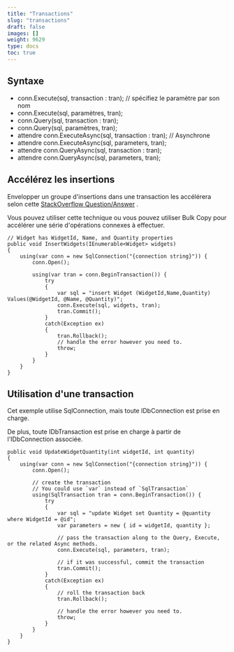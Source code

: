 ```yaml
---
title: "Transactions"
slug: "transactions"
draft: false
images: []
weight: 9629
type: docs
toc: true
---
```


## Syntaxe
- conn.Execute(sql, transaction : tran); // spécifiez le paramètre par son nom
- conn.Execute(sql, paramètres, tran);
- conn.Query(sql, transaction : tran);
- conn.Query(sql, paramètres, tran);
- attendre conn.ExecuteAsync(sql, transaction : tran); // Asynchrone
- attendre conn.ExecuteAsync(sql, parameters, tran);
- attendre conn.QueryAsync(sql, transaction : tran);
- attendre conn.QueryAsync(sql, parameters, tran);

## Accélérez les insertions
Envelopper un groupe d'insertions dans une transaction les accélérera selon cette [StackOverflow Question/Answer](http://stackoverflow.com/questions/10689779/bulk-inserts-taking-longer-than-expected-using-dapper) .

Vous pouvez utiliser cette technique ou vous pouvez utiliser Bulk Copy pour accélérer une série d'opérations connexes à effectuer.


    // Widget has WidgetId, Name, and Quantity properties
    public void InsertWidgets(IEnumerable<Widget> widgets)
    {
        using(var conn = new SqlConnection("{connection string}")) {
            conn.Open();
    
            using(var tran = conn.BeginTransaction()) {
                try
                {
                    var sql = "insert Widget (WidgetId,Name,Quantity) Values(@WidgetId, @Name, @Quantity)";
                    conn.Execute(sql, widgets, tran);
                    tran.Commit();
                }
                catch(Exception ex)
                {
                    tran.Rollback();
                    // handle the error however you need to.
                    throw;
                }
            }
        }   
    }

## Utilisation d'une transaction
Cet exemple utilise SqlConnection, mais toute IDbConnection est prise en charge.

De plus, toute IDbTransaction est prise en charge à partir de l'IDbConnection associée.

    public void UpdateWidgetQuantity(int widgetId, int quantity)
    {
        using(var conn = new SqlConnection("{connection string}")) {
            conn.Open();
    
            // create the transaction
            // You could use `var` instead of `SqlTransaction`
            using(SqlTransaction tran = conn.BeginTransaction()) {
                try
                {
                    var sql = "update Widget set Quantity = @quantity where WidgetId = @id";
                    var parameters = new { id = widgetId, quantity };
    
                    // pass the transaction along to the Query, Execute, or the related Async methods.
                    conn.Execute(sql, parameters, tran);
    
                    // if it was successful, commit the transaction
                    tran.Commit();
                }
                catch(Exception ex)
                {
                    // roll the transaction back
                    tran.Rollback();
    
                    // handle the error however you need to.
                    throw;
                }
            }
        }   
    }


